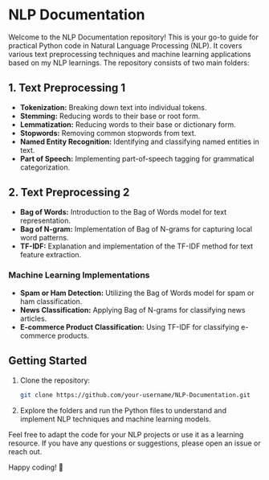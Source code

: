 # NLP Documentation

Welcome to the NLP Documentation repository! This is your go-to guide for practical Python code in Natural Language Processing (NLP). It covers various text preprocessing techniques and machine learning applications based on my NLP learnings. The repository consists of two main folders:

## 1. Text Preprocessing 1

- **Tokenization:** Breaking down text into individual tokens.
- **Stemming:** Reducing words to their base or root form.
- **Lemmatization:** Reducing words to their base or dictionary form.
- **Stopwords:** Removing common stopwords from text.
- **Named Entity Recognition:** Identifying and classifying named entities in text.
- **Part of Speech:** Implementing part-of-speech tagging for grammatical categorization.

## 2. Text Preprocessing 2

- **Bag of Words:** Introduction to the Bag of Words model for text representation.
- **Bag of N-gram:** Implementation of Bag of N-grams for capturing local word patterns.
- **TF-IDF:** Explanation and implementation of the TF-IDF method for text feature extraction.

### Machine Learning Implementations

- **Spam or Ham Detection:** Utilizing the Bag of Words model for spam or ham classification.
- **News Classification:** Applying Bag of N-grams for classifying news articles.
- **E-commerce Product Classification:** Using TF-IDF for classifying e-commerce products.

## Getting Started

1. Clone the repository:

   ```bash
   git clone https://github.com/your-username/NLP-Documentation.git
   ```

2. Explore the folders and run the Python files to understand and implement NLP techniques and machine learning models.

Feel free to adapt the code for your NLP projects or use it as a learning resource. If you have any questions or suggestions, please open an issue or reach out.

Happy coding! 🚀
